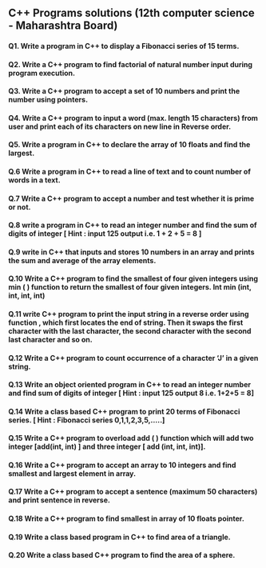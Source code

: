 ## C++ Programs solutions (12th computer science - Maharashtra Board)

#### Q1. Write a program in C++ to display a Fibonacci series of 15 terms.

#### Q2. Write a C++ program to find factorial of natural number input during program execution.

#### Q3. Write a C++ program to accept a set of 10 numbers and print the number using pointers.

#### Q4. Write a C++ program to input a word (max. length 15 characters) from user and print each of its characters on new line in Reverse order.

#### Q5. Write a program in C++ to declare the array of 10 floats and find the largest.

#### Q.6 Write a program in C++ to read a line of text and to count number of words in a text.

#### Q.7 Write a C++ program to accept a number and test whether it is prime or not.

#### Q.8 write a program in C++ to read an integer number and find the sum of digits of integer [ Hint : input 125 output i.e. 1 + 2 + 5 = 8 ]

#### Q.9 write in C++ that inputs and stores 10 numbers in an array and prints the sum and average of the array elements.

#### Q.10 Write a C++ program to find the smallest of four given integers using min ( ) function to return the smallest of four given integers. Int min (int, int, int, int)

#### Q.11 write C++ program to print the input string in a reverse order using function , which first locates the end of string. Then it swaps the first character with the last character, the second character with the second last character and so on.

#### Q.12 Write a C++ program to count occurrence of a character ‘J’ in a given string.

#### Q.13 Write an object oriented program in C++ to read an integer number and find sum of digits of integer [ Hint : input 125 output 8 i.e. 1+2+5 = 8]

#### Q.14 Write a class based C++ program to print 20 terms of Fibonacci series. [ Hint : Fibonacci series 0,1,1,2,3,5,…..]

#### Q.15 Write a C++ program to overload add ( ) function which will add two integer [add(int, int) ] and three integer [ add (int, int, int)].

#### Q.16 Write a C++ program to accept an array to 10 integers and find smallest and largest element in array.

#### Q.17 Write a C++ program to accept a sentence (maximum 50 characters) and print sentence in reverse.

#### Q.18 Write a C++ program to find smallest in array of 10 floats pointer.

#### Q.19 Write a class based program in C++ to find area of a triangle.

#### Q.20 Write a class based C++ program to find the area of a sphere.
